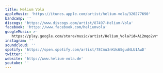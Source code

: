 ```yaml
---
title: Helium Vola
appleMusic: 'https://itunes.apple.com/artist/helium-vola/320277690'
bandcamp: ''
discogs: 'https://www.discogs.com/artist/87497-Helium-Vola'
facebook: 'https://www.facebook.com/heliumvola'
googleMusic: >-
   https://play.google.com/store/music/artist/Helium_Vola?id=Ai2mqo2vrfianf6obdps4sznpf4
instagram: ''
soundcloud: ''
spotify: 'https://open.spotify.com/artist/78Cmu3nKUs6Sgud4LU1AwD'
twitter: ''
website: 'http://www.helium-vola.de'
youtube: ''
---
```

